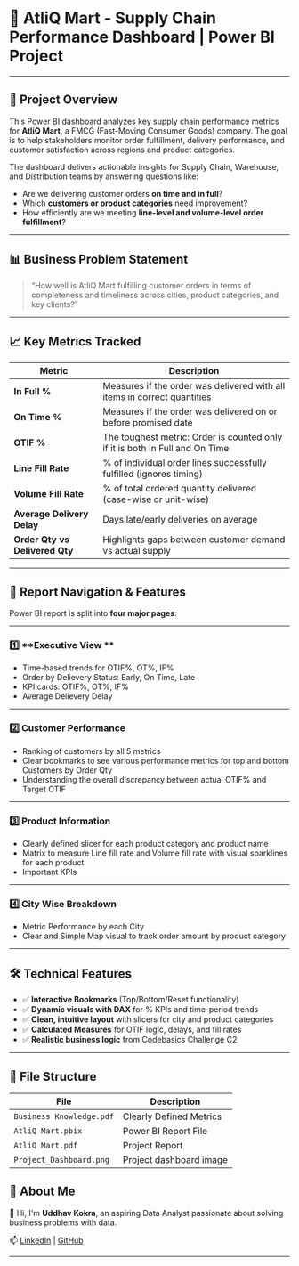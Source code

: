 # 🛒 AtliQ Mart - Supply Chain Performance Dashboard | Power BI Project
---

## 📌 Project Overview

This Power BI dashboard analyzes key supply chain performance metrics for **AtliQ Mart**, a FMCG (Fast-Moving Consumer Goods) company. The goal is to help stakeholders monitor order fulfillment, delivery performance, and customer satisfaction across regions and product categories.

The dashboard delivers actionable insights for Supply Chain, Warehouse, and Distribution teams by answering questions like:

- Are we delivering customer orders **on time and in full**?
- Which **customers or product categories** need improvement?
- How efficiently are we meeting **line-level and volume-level order fulfillment**?

---

## 📊 Business Problem Statement

> “How well is AtliQ Mart fulfilling customer orders in terms of completeness and timeliness across cities, product categories, and key clients?”

---

## 📈 Key Metrics Tracked

| Metric | Description |
|--------|-------------|
| **In Full %** | Measures if the order was delivered with all items in correct quantities |
| **On Time %** | Measures if the order was delivered on or before promised date |
| **OTIF %** | The toughest metric: Order is counted only if it is both In Full and On Time |
| **Line Fill Rate** | % of individual order lines successfully fulfilled (ignores timing) |
| **Volume Fill Rate** | % of total ordered quantity delivered (case-wise or unit-wise) |
| **Average Delivery Delay** | Days late/early deliveries on average |
| **Order Qty vs Delivered Qty** | Highlights gaps between customer demand vs actual supply |

---

## 🧭 Report Navigation & Features

Power BI report is split into **four major pages**:

---

### 1️⃣ **Executive View **

- Time-based trends for OTIF%, OT%, IF%
- Order by Delievery Status: Early, On Time, Late
- KPI cards: OTIF%, OT%, IF%
- Average Delievery Delay

---

### 2️⃣ **Customer Performance**

- Ranking of customers by all 5 metrics 
- Clear bookmarks to see various performance metrics for top and bottom Customers by Order Qty
- Understanding the overall discrepancy between actual OTIF% and Target OTIF

---

### 3️⃣ **Product Information**

- Clearly defined slicer for each product category and product name
- Matrix to measure Line fill rate and Volume fill rate with visual sparklines for each product
- Important KPIs

---
### 4️⃣ **City Wise Breakdown**

- Metric Performance by each City
- Clear and Simple Map visual to track order amount by product category

---

## 🛠 Technical Features

- ✅ **Interactive Bookmarks** (Top/Bottom/Reset functionality)
- ✅ **Dynamic visuals with DAX** for % KPIs and time-period trends
- ✅ **Clean, intuitive layout** with slicers for city and product categories
- ✅ **Calculated Measures** for OTIF logic, delays, and fill rates
- ✅ **Realistic business logic** from Codebasics Challenge C2

---

## 📁 File Structure

| File | Description |
|------|-------------|
| `Business Knowledge.pdf` | Clearly Defined Metrics |
| `AtliQ Mart.pbix` | Power BI Report File |
| `AtliQ Mart.pdf` | Project Report  |
| `Project_Dashboard.png` | Project dashboard image |

## 🙋 About Me

👋 Hi, I'm **Uddhav Kokra**, an aspiring Data Analyst passionate about solving business problems with data.

📫 [LinkedIn](https://www.linkedin.com/in/uddhavkokra) | [GitHub](https://github.com/Ukvk1718)

---
